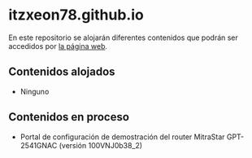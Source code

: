 # itzxeon78.github.io
En este repositorio se alojarán diferentes contenidos que podrán ser accedidos por [la página web](https://itzxeon78.github.io).

## Contenidos alojados
<ul>
  <li>Ninguno</li>
</ul>


## Contenidos en proceso
<ul>
  <li>Portal de configuración de demostración del router MitraStar GPT-2541GNAC (versión 100VNJ0b38_2)</li>
</ul>
